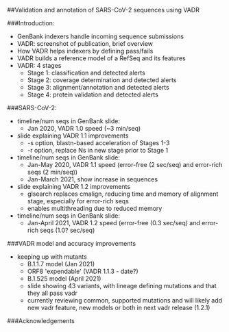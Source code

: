 ##Validation and annotation of SARS-CoV-2 sequences using VADR

###Introduction:
- GenBank indexers handle incoming sequence submissions
- VADR: screenshot of publication, brief overview
- How VADR helps indexers by defining pass/fails
- VADR builds a reference model of a RefSeq and its features
- VADR: 4 stages
  * Stage 1: classification and detected alerts
  * Stage 2: coverage determination and detected alerts
  * Stage 3: alignment/annotation and detected alerts
  * Stage 4: protein validation and detected alerts

###SARS-CoV-2: 
- timeline/num seqs in GenBank slide:
  * Jan 2020, VADR 1.0 speed (~3 min/seq)
- slide explaining VADR 1.1 improvements  
  * -s option, blastn-based acceleration of Stages 1-3
  * -r option, replace Ns in new stage prior to Stage 1
- timeline/num seqs in GenBank slide:
  * Jan-May   2020, VADR 1.1 speed (error-free (2 sec/seq) and error-rich seqs (2 min/seq))
  * Jan-March 2021, show increase in sequences
- slide explaining VADR 1.2 improvements  
  * glsearch replaces cmalign, reducing time and memory of alignment stage, especially for error-rich seqs
  * enables multithreading due to reduced memory
- timeline/num seqs in GenBank slide:
  * Jan-April 2021, VADR 1.2 speed (error-free (0.3 sec/seq) and error-rich seqs (1.0? sec/seq)

###VADR model and accuracy improvements
- keeping up with mutants
  * B.1.1.7 model (Jan 2021)
  * ORF8 'expendable' (VADR 1.1.3 - date?)
  * B.1.525 model (April 2021)
  * slide showing 43 variants, with lineage defining mutations and that they all pass vadr
  * currently reviewing common, supported mutations and will likely
    add new vadr feature, new models or both in next vadr release
    (1.2.1)

###Acknowledgements
